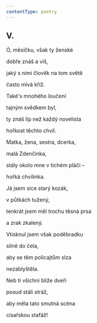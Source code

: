 ```yaml
---
contentType: poetry
---
```


<section>

## V.  

Ó, měsíčku, však ty ženské  

dobře znáš a víš,

jaký s nimi člověk na tom světě

často mívá kříž.

Také's mnohého loučení

tajným svědkem byl,

ty znáš líp než každý novelista

hořkost těchto chvil.

Matka, žena, sestra, dcerka,

malá Zdenčinka,

stály okolo mne v tichém pláči –

hořká chvilinka.

Já jsem sice starý kozák,

v půtkách tužený,

tenkrát jsem měl trochu těsná prsa

a zrak zkalený.

Vtisknul jsem však poděbradku

silně do čela,

aby se těm policajtům slza

nezablyštěla.

Neb ti všichni blíže dveří

posud stáli stráž,

aby měla tato smutná scéna

císařskou stafáž!

</section>
